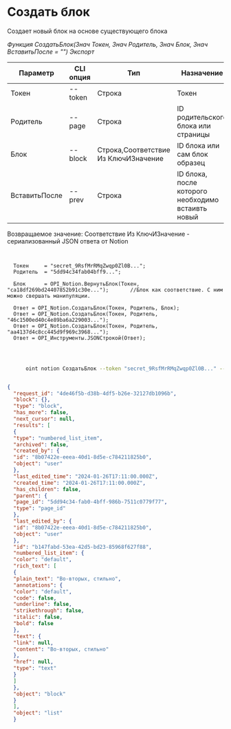 ﻿---
sidebar_position: 1
---

# Создать блок
 Создает новый блок на основе существующего блока


*Функция СоздатьБлок(Знач Токен, Знач Родитель, Знач Блок, Знач ВставитьПосле = "") Экспорт*

  | Параметр | CLI опция | Тип | Назначение |
  |-|-|-|-|
  | Токен | --token | Строка | Токен |
  | Родитель | --page | Строка | ID родительского блока или страницы |
  | Блок | --block | Строка,Соответствие Из КлючИЗначение | ID блока или сам блок образец |
  | ВставитьПосле | --prev | Строка | ID блока, после которого необходимо встаивть новый |

  
  Возвращаемое значение:   Соответствие Из КлючИЗначение - сериализованный JSON ответа от Notion

```bsl title="Пример кода"
	
  
  Токен     = "secret_9RsfMrRMqZwqp0Zl0B...";
  Родитель  = "5dd94c34fab04bff9...";
  
  Блок      = OPI_Notion.ВернутьБлок(Токен, "ca18df269bd24407852b91c30e...");       //Блок как соответствие. С ним можно свершать манипуляции.
  
  Ответ = OPI_Notion.СоздатьБлок(Токен, Родитель, Блок);
  Ответ = OPI_Notion.СоздатьБлок(Токен, Родитель, "46c1500ed40c4e89ba6a229003...");
  Ответ = OPI_Notion.СоздатьБлок(Токен, Родитель, "aa4137d4c8cc445d9f969c3968...");
  Ответ = OPI_Инструменты.JSONСтрокой(Ответ);
  
	
```

```sh title="Пример команды CLI"
    
      oint notion СоздатьБлок --token "secret_9RsfMrRMqZwqp0Zl0B..." --page "5dd94c34fab04bff9..." --block %block% --prev %prev%


```


```json title="Результат"

{
  "request_id": "4de46f5b-d38b-4df5-b26e-32127db1096b",
  "block": {},
  "type": "block",
  "has_more": false,
  "next_cursor": null,
  "results": [
  {
  "type": "numbered_list_item",
  "archived": false,
  "created_by": {
  "id": "8b07422e-eeea-40d1-8d5e-c784211825b0",
  "object": "user"
  },
  "last_edited_time": "2024-01-26T17:11:00.000Z",
  "created_time": "2024-01-26T17:11:00.000Z",
  "has_children": false,
  "parent": {
  "page_id": "5dd94c34-fab0-4bff-986b-7511c0779f77",
  "type": "page_id"
  },
  "last_edited_by": {
  "id": "8b07422e-eeea-40d1-8d5e-c784211825b0",
  "object": "user"
  },
  "id": "b147fabd-53ea-42d5-bd23-85968f627f88",
  "numbered_list_item": {
  "color": "default",
  "rich_text": [
  {
  "plain_text": "Во-вторых, стильно",
  "annotations": {
  "color": "default",
  "code": false,
  "underline": false,
  "strikethrough": false,
  "italic": false,
  "bold": false
  },
  "text": {
  "link": null,
  "content": "Во-вторых, стильно"
  },
  "href": null,
  "type": "text"
  }
  ]
  },
  "object": "block"
  }
  ],
  "object": "list"
  }

```
